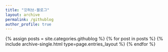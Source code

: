 ```yaml
---
title: "깃허브-블로그"
layout: archive
permalink: /githublog
author_profile: true
---
```



{% assign posts = site.categories.githublog %}
{% for post in posts %} {% include archive-single.html type=page.entries_layout %} {% endfor %}
